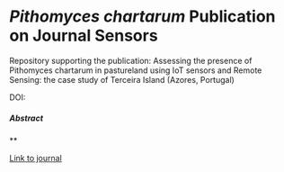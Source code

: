 # *Pithomyces chartarum* Publication on Journal Sensors
Repository supporting the publication: Assessing the presence of Pithomyces chartarum in pastureland using IoT sensors and Remote Sensing: the case study of Terceira Island (Azores, Portugal)

DOI: 

##### *Abstract*
**


[Link to journal](https://link-url-here.org)
